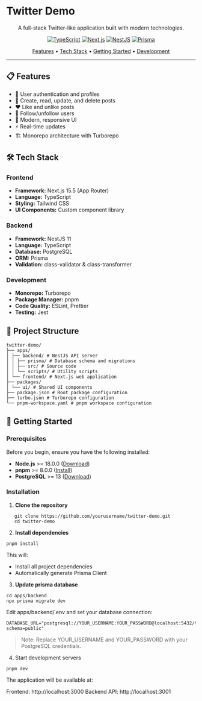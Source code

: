 # Twitter Demo

<div align="center">

A full-stack Twitter-like application built with modern technologies.

[![TypeScript](https://img.shields.io/badge/TypeScript-5.7-blue?logo=typescript)](https://www.typescriptlang.org/)
[![Next.js](https://img.shields.io/badge/Next.js-15.5-black?logo=next.js)](https://nextjs.org/)
[![NestJS](https://img.shields.io/badge/NestJS-11.0-red?logo=nestjs)](https://nestjs.com/)
[![Prisma](https://img.shields.io/badge/Prisma-6.15-2D3748?logo=prisma)](https://www.prisma.io/)

[Features](#features) • [Tech Stack](#tech-stack) • [Getting Started](#getting-started) • [Development](#development)

</div>

---

## 📋 Features

- 🔐 User authentication and profiles
- 📝 Create, read, update, and delete posts
- ❤️ Like and unlike posts
- 👥 Follow/unfollow users
- 🎨 Modern, responsive UI
- ⚡ Real-time updates
- 🏗️ Monorepo architecture with Turborepo

## 🛠 Tech Stack

### Frontend

- **Framework:** Next.js 15.5 (App Router)
- **Language:** TypeScript
- **Styling:** Tailwind CSS
- **UI Components:** Custom component library

### Backend

- **Framework:** NestJS 11
- **Language:** TypeScript
- **Database:** PostgreSQL
- **ORM:** Prisma
- **Validation:** class-validator & class-transformer

### Development

- **Monorepo:** Turborepo
- **Package Manager:** pnpm
- **Code Quality:** ESLint, Prettier
- **Testing:** Jest

## 📁 Project Structure

```
twitter-demo/
├── apps/
│ ├── backend/ # NestJS API server
│ │ ├── prisma/ # Database schema and migrations
│ │ ├── src/ # Source code
│ │ └── scripts/ # Utility scripts
│ └── frontend/ # Next.js web application
├── packages/
│ └── ui/ # Shared UI components
├── package.json # Root package configuration
├── turbo.json # Turborepo configuration
└── pnpm-workspace.yaml # pnpm workspace configuration
```

## 🚀 Getting Started

### Prerequisites

Before you begin, ensure you have the following installed:

- **Node.js** >= 18.0.0 ([Download](https://nodejs.org/))
- **pnpm** >= 8.0.0 ([Install](https://pnpm.io/installation))
- **PostgreSQL** >= 13 ([Download](https://www.postgresql.org/download/))

### Installation

1. **Clone the repository**

```shell
   git clone https://github.com/yourusername/twitter-demo.git
   cd twitter-demo
```

2. **Install dependencies**

```shell
pnpm install
```

This will:

- Install all project dependencies
- Automatically generate Prisma Client

3. **Update prisma database**

```shell
cd apps/backend
npx prisma migrate dev
```

Edit apps/backend/.env and set your database connection:

```env
DATABASE_URL="postgresql://YOUR_USERNAME:YOUR_PASSWORD@localhost:5432/twitter_demo?schema=public"
```

> Note: Replace YOUR_USERNAME and YOUR_PASSWORD with your PostgreSQL credentials.

4. Start development servers

```shell
pnpm dev
```

The application will be available at:

Frontend: http://localhost:3000
Backend API: http://localhost:3001
